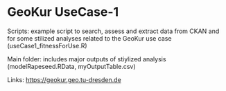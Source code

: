 # GeoKur UseCase-1

Scripts: example script to search, assess and extract data from CKAN and for some stilized analyses related to the GeoKur use case (useCase1_fitnessForUse.R)

Main folder: includes major outputs of stiylized analysis (modelRapeseed.RData, myOutputTable.csv)

Links: https://geokur.geo.tu-dresden.de

